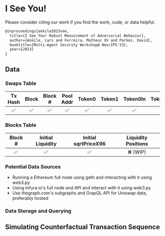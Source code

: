 # I See You!

Please consider citing our work if you find the work, code, or data helpful.

```latex
@inproceedings{ankile2023see,
  title={I See You! Robust Measurement of Adversarial Behavior},
  author={Ankile, Lars and Ferreira, Matheus XV and Parkes, David},
  booktitle={Multi-Agent Security Workshop@ NeurIPS'23},
  year={2023}
}
```


## Data

### Swaps Table


| Tx Hash | Block | Block # | Pool Addr | Token0 | Token1 | Token0In | Token1In | sqrtPriceX96Limit |
|:-------:|:-----:|:-------:|:---------:|:------:|:------:|:--------:|:--------:|:-----------------:|
|   ✅    |  ✅   |   ✅    |    ✅     |   ✅   |   ✅   |    ✅    |    ✅    |        ✅         |


### Blocks Table


| Block # | Initial Liquidity | Initial sqrtPriceX96 | Liquidity Positions |
|:-------:|:-----------------:|:--------------------:|:-------------------:|
|   ✅    |        ✅         |          ✅          |         ❌ (WIP)         |


### Potential Data Sources

- Running a Ethereum full node using geth and interacting with it using web3.py
- Using Infura.io's full node and API and interact with it using web3.py
- Use thegraph.com's subgraphs and GrapQL API for Uniswap data, preferably hosted


### Data Storage and Querying



## Simulating Counterfactual Transaction Sequence


